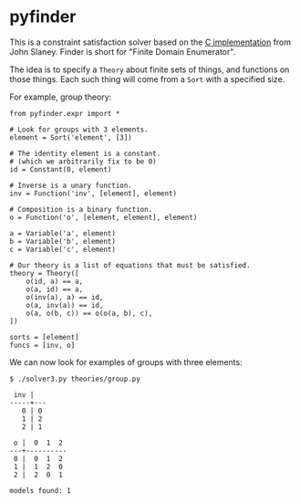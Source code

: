 
# pyfinder

This is a constraint satisfaction solver based on
the [C implementation](http://users.cecs.anu.edu.au/~jks/finder.html) from John Slaney.
Finder is short for "Finite Domain Enumerator".

The idea is to specify a `Theory` about finite
sets of things, and functions on those things.
Each such thing will come from a `Sort` with a
specified size.

For example, group theory:

```
from pyfinder.expr import *

# Look for groups with 3 elements.
element = Sort('element', [3])

# The identity element is a constant.
# (which we arbitrarily fix to be 0)
id = Constant(0, element)

# Inverse is a unary function.
inv = Function('inv', [element], element)

# Composition is a binary function.
o = Function('o', [element, element], element)

a = Variable('a', element)
b = Variable('b', element)
c = Variable('c', element)

# Our theory is a list of equations that must be satisfied.
theory = Theory([
    o(id, a) == a,
    o(a, id) == a,
    o(inv(a), a) == id,
    o(a, inv(a)) == id,
    o(a, o(b, c)) == o(o(a, b), c),
])

sorts = [element]
funcs = [inv, o]
```

We can now look for examples of groups with
three elements:

```
$ ./solver3.py theories/group.py 

 inv |
-----+---
   0 | 0
   1 | 2
   2 | 1

 o |  0  1  2
---+----------
 0 |  0  1  2
 1 |  1  2  0
 2 |  2  0  1

models found: 1

```






